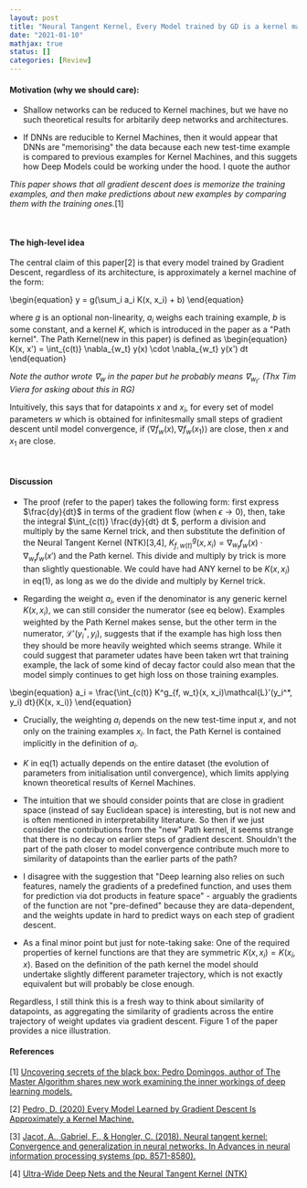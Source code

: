 ```yaml
---
layout: post
title: "Neural Tangent Kernel, Every Model trained by GD is a kernel machine (Review)"
date: "2021-01-10"
mathjax: true
status: []
categories: [Review]
---
```


#### Motivation (why we should care):

* Shallow networks can be reduced to Kernel machines, but we have no such theoretical results
  for arbitarily deep networks and architectures.

* If DNNs are reducible to Kernel Machines, then it would appear that DNNs are "memorising" the data because each new test-time example is compared to previous examples for Kernel Machines, and this suggets how Deep Models could be working under the hood. I quote the author 

*This paper shows that all gradient descent does is memorize the training examples, and then make predictions about new examples by comparing them with the training ones.*[1]

<br>

#### The high-level idea
The central claim of this paper[2] is that every model trained by Gradient Descent, regardless of
its architecture, is approximately a kernel machine of the form:

\begin{equation}
y = g(\sum_i a_i K(x, x_i) + b)
\end{equation}

where $g$ is an optional non-linearity, $a_i$ weighs each training example, $b$ is some
constant, and a kernel $K$, which is introduced in the paper as a "Path kernel". The Path Kernel(new in this paper) is defined as 
\begin{equation}
K(x, x') = \int_{c(t)} \nabla_{w_t} y(x) \cdot \nabla_{w_t} y(x') dt
\end{equation}

*Note the author wrote $\nabla_{w}$ in the paper but he probably means $\nabla_{w_t}$. (Thx Tim
Viera for asking about this in RG)*


Intuitively, this says that for datapoints $x$ and $x_i$, for every set of model parameters $w$ which is obtained for infinitesmally small steps of gradient descent until model convergence, if $\langle \nabla f_w(x), \nabla f_w(x_1) \rangle$ are close, then $x$ and $x_1$ are close.

<br>

#### Discussion

* The proof (refer to the paper) takes the following form: first express $\frac{dy}{dt}$ in terms of the  gradient flow (when $\epsilon \rightarrow 0$), then, take the integral $\int_{c(t)} \frac{dy}{dt} dt $,
perform a division and multiply by the same Kernel trick, and then substitute the definition of the Neural Tangent Kernel (NTK)[3,4], $K^g_{f, w(t)}(x, x_i) = \nabla_{w_t}f_w(x) \cdot \nabla_{w_t} f_w(x')$ and the Path kernel. This divide and multiply by trick is more than slightly questionable. We could have had ANY kernel to be $K(x, x_i)$ in eq(1), as long as we do the divide and multiply by Kernel trick. 

* Regarding the weight $a_i$, even if the denominator is any generic kernel $K(x, x_i)$, we can still consider the numerator (see eq below). Examples weighted by the Path Kernel makes sense, but the other term in the numerator, $\mathcal{L}'(y_i^*, y_i)$, suggests that if the example has high loss then they should be more heavily weighted which seems strange. While it could suggest that parameter udates have been taken wrt that training example, the lack of some kind of decay factor could also mean that the model simply continues to get high loss on those training examples.

\begin{equation}
a_i = \frac{\int_{c(t)} K^g_{f, w_t}(x, x_i)\mathcal{L}'(y_i^*, y_i) dt}{K(x, x_i)}
\end{equation}

* Crucially, the weighting $a_i$ depends on the new test-time input $x$, and not only on the
training examples $x_i$. In fact, the Path Kernel is contained implicitly in the definition of $a_i$. 

* $K$ in eq(1) actually depends on the entire dataset (the evolution of parameters from initialisation until convergence), which limits applying known theoretical results of Kernel Machines. 

* The intuition that we should consider points that are close in gradient space (instead of say
  Euclidean space) is interesting, but is not new and is often mentioned in interpretability literature. So then if we just consider the contributions from the "new" Path kernel, it seems strange that there is no decay on earlier steps of gradient descent. Shouldn't the part of the path closer to model convergence contribute much more to similarity of datapoints than the earlier parts of the path? 

* I disagree with the suggestion that "Deep learning also relies on such features, namely the gradients of a predefined function, and uses them for prediction via dot products in feature space" - arguably the gradients of the function are not "pre-defined" because they are data-dependent, and the weights update in hard to predict ways on each step of gradient descent.  

* As a final minor point but just for note-taking sake: One of the required properties of kernel functions are that they are symmetric $K(x, x_i) = K(x_i, x)$. Based on the definition of the path kernel the model should undertake slightly different parameter trajectory, which is not exactly equivalent but will probably be close enough.  

Regardless, I still think this is a fresh way to think about similarity of datapoints, as aggregating the similarity of gradients across the entire trajectory of weight updates via gradient descent. Figure 1 of the paper provides a nice illustration.



#### References

[1] [Uncovering secrets of the black box: Pedro Domingos, author of The Master Algorithm shares new work examining the inner workings of deep learning models.](https://news.cs.washington.edu/2020/12/02/uncovering-secrets-of-the-black-box-pedro-domingos-author-of-the-master-algorithm-shines-new-light-on-the-inner-workings-of-deep-learning-models/)

[2] [Pedro, D. (2020) Every Model Learned by Gradient Descent Is Approximately a Kernel
Machine.](https://arxiv.org/pdf/2012.00152.pdf)

[3] [Jacot, A., Gabriel, F., & Hongler, C. (2018). Neural tangent kernel: Convergence and
generalization in neural networks. In Advances in neural information processing systems (pp.
8571-8580).](https://papers.nips.cc/paper/2018/hash/5a4be1fa34e62bb8a6ec6b91d2462f5a-Abstract.html)

[4] [Ultra-Wide Deep Nets and the Neural Tangent Kernel
(NTK)](https://blog.ml.cmu.edu/2019/10/03/ultra-wide-deep-nets-and-the-neural-tangent-kernel-ntk/)

